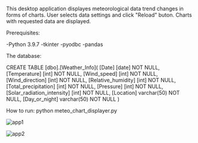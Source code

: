 This desktop application displayes meteorological data trend changes in forms of charts.
User selects data settings and click "Reload" buton.
Charts with requested data are displayed.

Prerequisites:

-Python 3.9.7
-tkinter
-pyodbc
-pandas

The database:

CREATE TABLE [dbo].[Weather_Info]( 
[Date] [date] NOT NULL,
[Temperature] [int] NOT NULL,
[Wind_speed] [int] NOT NULL, 
[Wind_direction] [int] NOT NULL,
[Relative_humidity] [int] NOT NULL,
[Total_precipitation] [int] NOT NULL,
[Pressure] [int] NOT NULL,
[Solar_radiation_intensity] [int] NOT NULL,
[Location] varchar(50) NOT NULL,
[Day_or_night] varchar(50) NOT NULL
)

How to run:
python meteo_chart_displayer.py




![app1](https://user-images.githubusercontent.com/89083426/164944717-38cd0d57-8399-4645-97f7-71cc823a2890.png)

![app2](https://user-images.githubusercontent.com/89083426/164944719-5f169ed5-62bf-455b-a48c-3f4135c7b080.png)




